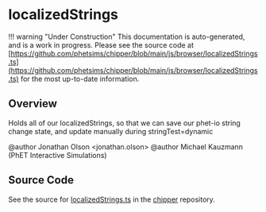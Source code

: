 # localizedStrings

!!! warning "Under Construction"
    This documentation is auto-generated, and is a work in progress. Please see the source code at
    [https://github.com/phetsims/chipper/blob/main/js/browser/localizedStrings.ts](https://github.com/phetsims/chipper/blob/main/js/browser/localizedStrings.ts) for the most up-to-date information.

## Overview

Holds all of our localizedStrings, so that we can save our phet-io string change state, and update manually during stringTest=dynamic

@author Jonathan Olson &lt;jonathan.olson&gt;
@author Michael Kauzmann (PhET Interactive Simulations)



## Source Code

See the source for [localizedStrings.ts](https://github.com/phetsims/chipper/blob/main/js/browser/localizedStrings.ts) in the [chipper](https://github.com/phetsims/chipper) repository.
